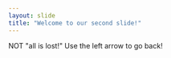 ```yaml
---
layout: slide
title: "Welcome to our second slide!"
---
```

NOT "all is lost!"
Use the left arrow to go back!
